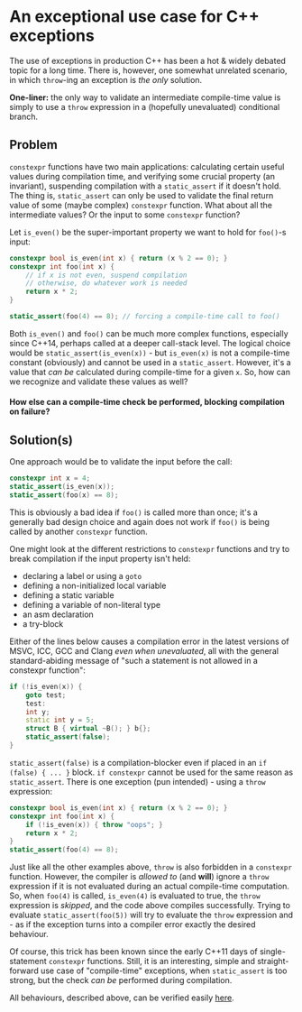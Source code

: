 # An exceptional use case for C++ exceptions

The use of exceptions in production C++ has been a hot & widely debated topic for a long time. There is, however, one somewhat unrelated scenario, in which `throw`-ing an exception is _the only_ solution.

**One-liner:** the only way to validate an intermediate compile-time value is simply to use a `throw` expression in a (hopefully unevaluated) conditional branch.

## Problem

`constexpr` functions have two main applications: calculating certain useful values during compilation time, and verifying some crucial property (an invariant), suspending compilation with a `static_assert` if it doesn't hold. The thing is, `static_assert` can only be used to validate the final return value of some (maybe complex) `constexpr` function. What about all the intermediate values? Or the input to some `constexpr` function?

Let `is_even()` be the super-important property we want to hold for `foo()`-s input:
```c++
constexpr bool is_even(int x) { return (x % 2 == 0); }
constexpr int foo(int x) {
    // if x is not even, suspend compilation
    // otherwise, do whatever work is needed
    return x * 2;
}

static_assert(foo(4) == 8); // forcing a compile-time call to foo()
```

Both `is_even()` and `foo()` can be much more complex functions, especially since C++14, perhaps called at a deeper call-stack level. The logical choice would be `static_assert(is_even(x))` - but `is_even(x)` is not a compile-time constant (obviously) and cannot be used in a `static_assert`. However, it's a value that _can be_ calculated during compile-time for a given `x`. So, how can we recognize and validate these values as well?

#### How else can a compile-time check be performed, blocking compilation on failure?

## Solution(s)
One approach would be to validate the input before the call:
```c++
constexpr int x = 4;
static_assert(is_even(x));
static_assert(foo(x) == 8);
```
This is obviously a bad idea if `foo()` is called more than once; it's a generally bad design choice and again does not work if `foo()` is being called by another `constexpr` function.

One might look at the different restrictions to `constexpr` functions and try to break compilation if the input property isn't held:
* declaring a label or using a `goto`
* defining a non-initialized local variable
* defining a static variable
* defining a variable of non-literal type
* an asm declaration
* a try-block

Either of the lines below causes a compilation error in the latest versions of MSVC, ICC, GCC and Clang _even when unevaluated_, all with the general standard-abiding message of "such a statement is not allowed in a constexpr function":
```c++
if (!is_even(x)) {
    goto test;
    test:
    int y;
    static int y = 5;
    struct B { virtual ~B(); } b{};
    static_assert(false);
}
```
`static_assert(false)` is a compilation-blocker even if placed in an `if (false) { ... }` block. `if constexpr` cannot be used for the same reason as `static_assert`. There is one exception (pun intended) - using a `throw` expression:
```c++
constexpr bool is_even(int x) { return (x % 2 == 0); }
constexpr int foo(int x) {
    if (!is_even(x)) { throw "oops"; }
    return x * 2;
}
static_assert(foo(4) == 8);
```
Just like all the other examples above, `throw` is also forbidden in a `constexpr` function. However, the compiler is _allowed to_ (and **will**) ignore a `throw` expression if it is not evaluated during an actual compile-time computation. So, when `foo(4)` is called, `is_even(4)` is evaluated to true, the `throw` expression is _skipped_, and the code above compiles successfully. Trying to evaluate `static_assert(foo(5))` will try to evaluate the `throw` expression and - as if the exception turns into a compiler error exactly the desired behaviour.

Of course, this trick has been known since the early C++11 days of single-statement `constexpr` functions. Still, it is an interesting, simple and straight-forward use case of "compile-time" exceptions, when `static_assert` is too strong, but the check _can be_ performed during compilation.

All behaviours, described above, can be verified easily [here](https://godbolt.org/g/W6QDdb).

